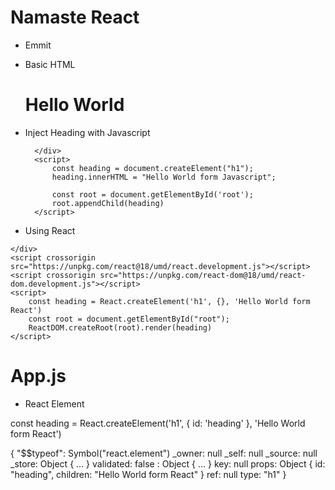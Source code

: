 # Namaste React 

- Emmit

* Basic HTML

    <!DOCTYPE html>
    <html lang="en">
    <head>
        <meta charset="UTF-8">
        <meta name="viewport" content="width=device-width, initial-scale=1.0">
        <title>Namaste React T2</title>
    </head>
    <body>
        <div id="root">
            <h1>Hello World</h1>
        </div>
    </body>
    </html>

* Inject Heading with Javascript
    <!DOCTYPE html>
    <html lang="en">
    <head>
        <meta charset="UTF-8">
        <meta name="viewport" content="width=device-width, initial-scale=1.0">
        <title>Namaste React T2</title>
    </head>
    <body>
        <div id="root">
            
        </div>
        <script>
            const heading = document.createElement("h1");
            heading.innerHTML = "Hello World form Javascript";

            const root = document.getElementById('root');
            root.appendChild(heading)
        </script>
    </body>
    </html>


* Using React 
<!DOCTYPE html>
<html lang="en">
<head>
    <meta charset="UTF-8">
    <meta name="viewport" content="width=device-width, initial-scale=1.0">
    <title>Namaste React T2</title>
    
</head>
<body>
    <div id="root">
        
    </div>
    <script crossorigin src="https://unpkg.com/react@18/umd/react.development.js"></script>
    <script crossorigin src="https://unpkg.com/react-dom@18/umd/react-dom.development.js"></script>
    <script>
        const heading = React.createElement('h1', {}, 'Hello World form React')
        const root = document.getElementById("root");
        ReactDOM.createRoot(root).render(heading)
    </script>
</body>
</html>



# App.js
 - React Element

 const heading = React.createElement('h1', {
    id: 'heading'
}, 'Hello World form React')

 {
     "$$typeof": Symbol("react.element")
    _owner: null
    _self: null
    _source: null
    _store: Object { … }
        validated: false
        <prototype>: Object { … }
    key: null
    props: Object { id: "heading", children: "Hello World form React" }
    ref: null
    type: "h1"
 }

 
   